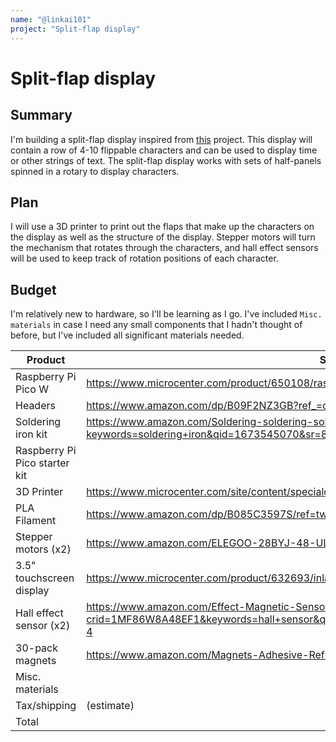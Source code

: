 ```yaml
---
name: "@linkai101"
project: "Split-flap display"
---
```


# Split-flap display

## Summary
I'm building a split-flap display inspired from [this](https://www.youtube.com/watch?v=V4WQftf1Qio) project. This display will contain a row of 4-10 flippable characters and can be used to display time or other strings of text. The split-flap display works with sets of half-panels spinned in a rotary to display characters.

## Plan
I will use a 3D printer to print out the flaps that make up the characters on the display as well as the structure of the display. Stepper motors will turn the mechanism that rotates through the characters, and hall effect sensors will be used to keep track of rotation positions of each character.

## Budget
I'm relatively new to hardware, so I'll be learning as I go. I've included `Misc. materials` in case I need any small components that I hadn't thought of before, but I've included all significant materials needed.

| Product         | Supplier/Link                         | Cost   |
| --------------- | ------------------------------------- | ------ |
| Raspberry Pi Pico W | https://www.microcenter.com/product/650108/raspberry-pi-pico-w | $5.99 |
| Headers         | https://www.amazon.com/dp/B09F2NZ3GB?ref_=cm_sw_r_cp_ud_dp_NNTCTWD6R5JS2Y7D2MFB | $5.99 |
| Soldering iron kit | https://www.amazon.com/Soldering-soldering-solder-adjustable-temperature/dp/B09DY7CCW5/ref=sr_1_6?keywords=soldering+iron&qid=1673545070&sr=8-6 | $11.68 |
| Raspberry Pi Pico starter kit |                                  | Already owned |
| 3D Printer      | https://www.microcenter.com/site/content/specialoffer3dprintertxt.aspx?web=EMAIL+OPT+IN#eduformdiv | $99.99 |
| PLA Filament    | https://www.amazon.com/dp/B085C3597S/ref=twister_B07ZJPCQBN?_encoding=UTF8&th=1 | $42.99 |
| Stepper motors (x2) | https://www.amazon.com/ELEGOO-28BYJ-48-ULN2003-Stepper-Arduino/dp/B01CP18J4A | $27.98 |
| 3.5" touchscreen display | https://www.microcenter.com/product/632693/inland-35-inch-tft-lcd-touch-screen-monitor | $15.99 |
| Hall effect sensor (x2) | https://www.amazon.com/Effect-Magnetic-Sensor-Arduino-MXRS/dp/B085KVV82D/ref=sr_1_4?crid=1MF86W8A48EF1&keywords=hall+sensor&qid=1673552280&sprefix=hall+sensor%2Caps%2C65&sr=8-4 | $11.98 |
| 30-pack magnets | https://www.amazon.com/Magnets-Adhesive-Refrigerator-Projects-0-19H，50Pack/dp/B08ZN9TC7Z/?th=1 | $4.99 |
| Misc. materials |                                       | $20.00 |
| Tax/shipping    | (estimate)                            | $20.00 |
| Total           |                                       | $227.58 |
